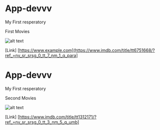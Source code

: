 # App-devvv
My First resperatory

First Movies

![alt text](https://upload.wikimedia.org/wikipedia/en/5/53/Parasite_%282019_film%29.png)

[Link] [https://www.example.com](https://www.imdb.com/title/tt6751668/?ref_=nv_sr_srsg_0_tt_7_nm_1_q_para]




# App-devvv
My First resperatory

Second Movies

![alt text](https://upload.wikimedia.org/wikipedia/en/8/85/The_Umbrella_Academy_season_4.jpg)

[Link] [https://www.imdb.com/title/tt1312171/?ref_=nv_sr_srsg_0_tt_3_nm_5_q_umb]
